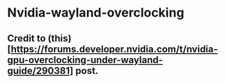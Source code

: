# Nvidia-wayland-overclocking

## Credit to (this)[https://forums.developer.nvidia.com/t/nvidia-gpu-overclocking-under-wayland-guide/290381] post.